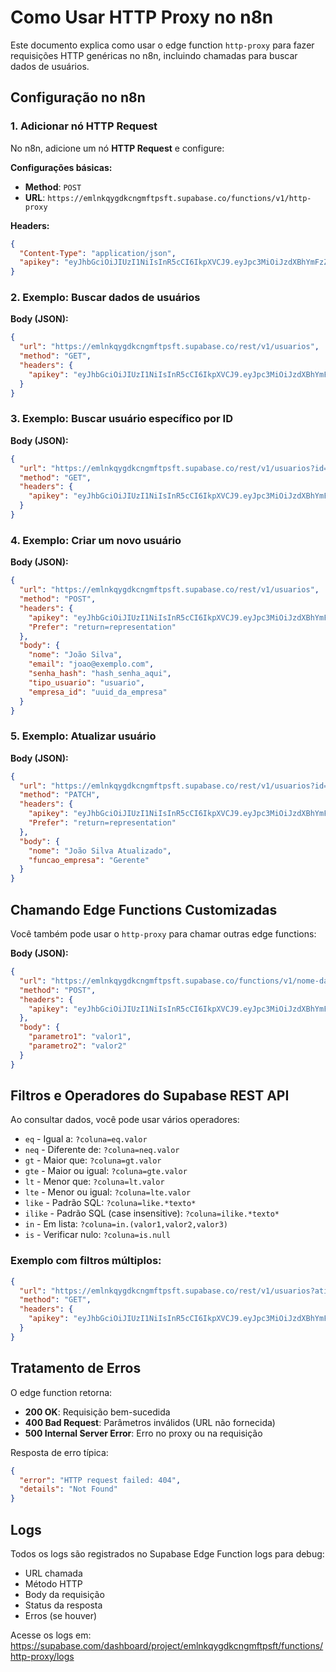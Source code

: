 # Como Usar HTTP Proxy no n8n

Este documento explica como usar o edge function `http-proxy` para fazer requisições HTTP genéricas no n8n, incluindo chamadas para buscar dados de usuários.

## Configuração no n8n

### 1. Adicionar nó HTTP Request

No n8n, adicione um nó **HTTP Request** e configure:

**Configurações básicas:**
- **Method**: `POST`
- **URL**: `https://emlnkqygdkcngmftpsft.supabase.co/functions/v1/http-proxy`

**Headers:**
```json
{
  "Content-Type": "application/json",
  "apikey": "eyJhbGciOiJIUzI1NiIsInR5cCI6IkpXVCJ9.eyJpc3MiOiJzdXBhYmFzZSIsInJlZiI6ImVtbG5rcXlnZGtjbmdtZnRwc2Z0Iiwicm9sZSI6ImFub24iLCJpYXQiOjE3NTYzMDc3MTksImV4cCI6MjA3MTg4MzcxOX0.rCi6bLl3-XaRUmSwUwvxF8GItTvJlhZyo8pLbPNcbMw"
}
```

### 2. Exemplo: Buscar dados de usuários

**Body (JSON):**
```json
{
  "url": "https://emlnkqygdkcngmftpsft.supabase.co/rest/v1/usuarios",
  "method": "GET",
  "headers": {
    "apikey": "eyJhbGciOiJIUzI1NiIsInR5cCI6IkpXVCJ9.eyJpc3MiOiJzdXBhYmFzZSIsInJlZiI6ImVtbG5rcXlnZGtjbmdtZnRwc2Z0Iiwicm9sZSI6ImFub24iLCJpYXQiOjE3NTYzMDc3MTksImV4cCI6MjA3MTg4MzcxOX0.rCi6bLl3-XaRUmSwUwvxF8GItTvJlhZyo8pLbPNcbMw"
  }
}
```

### 3. Exemplo: Buscar usuário específico por ID

**Body (JSON):**
```json
{
  "url": "https://emlnkqygdkcngmftpsft.supabase.co/rest/v1/usuarios?id=eq.UUID_DO_USUARIO",
  "method": "GET",
  "headers": {
    "apikey": "eyJhbGciOiJIUzI1NiIsInR5cCI6IkpXVCJ9.eyJpc3MiOiJzdXBhYmFzZSIsInJlZiI6ImVtbG5rcXlnZGtjbmdtZnRwc2Z0Iiwicm9sZSI6ImFub24iLCJpYXQiOjE3NTYzMDc3MTksImV4cCI6MjA3MTg4MzcxOX0.rCi6bLl3-XaRUmSwUwvxF8GItTvJlhZyo8pLbPNcbMw"
  }
}
```

### 4. Exemplo: Criar um novo usuário

**Body (JSON):**
```json
{
  "url": "https://emlnkqygdkcngmftpsft.supabase.co/rest/v1/usuarios",
  "method": "POST",
  "headers": {
    "apikey": "eyJhbGciOiJIUzI1NiIsInR5cCI6IkpXVCJ9.eyJpc3MiOiJzdXBhYmFzZSIsInJlZiI6ImVtbG5rcXlnZGtjbmdtZnRwc2Z0Iiwicm9sZSI6ImFub24iLCJpYXQiOjE3NTYzMDc3MTksImV4cCI6MjA3MTg4MzcxOX0.rCi6bLl3-XaRUmSwUwvxF8GItTvJlhZyo8pLbPNcbMw",
    "Prefer": "return=representation"
  },
  "body": {
    "nome": "João Silva",
    "email": "joao@exemplo.com",
    "senha_hash": "hash_senha_aqui",
    "tipo_usuario": "usuario",
    "empresa_id": "uuid_da_empresa"
  }
}
```

### 5. Exemplo: Atualizar usuário

**Body (JSON):**
```json
{
  "url": "https://emlnkqygdkcngmftpsft.supabase.co/rest/v1/usuarios?id=eq.UUID_DO_USUARIO",
  "method": "PATCH",
  "headers": {
    "apikey": "eyJhbGciOiJIUzI1NiIsInR5cCI6IkpXVCJ9.eyJpc3MiOiJzdXBhYmFzZSIsInJlZiI6ImVtbG5rcXlnZGtjbmdtZnRwc2Z0Iiwicm9sZSI6ImFub24iLCJpYXQiOjE3NTYzMDc3MTksImV4cCI6MjA3MTg4MzcxOX0.rCi6bLl3-XaRUmSwUwvxF8GItTvJlhZyo8pLbPNcbMw",
    "Prefer": "return=representation"
  },
  "body": {
    "nome": "João Silva Atualizado",
    "funcao_empresa": "Gerente"
  }
}
```

## Chamando Edge Functions Customizadas

Você também pode usar o `http-proxy` para chamar outras edge functions:

**Body (JSON):**
```json
{
  "url": "https://emlnkqygdkcngmftpsft.supabase.co/functions/v1/nome-da-funcao",
  "method": "POST",
  "headers": {
    "apikey": "eyJhbGciOiJIUzI1NiIsInR5cCI6IkpXVCJ9.eyJpc3MiOiJzdXBhYmFzZSIsInJlZiI6ImVtbG5rcXlnZGtjbmdtZnRwc2Z0Iiwicm9sZSI6ImFub24iLCJpYXQiOjE3NTYzMDc3MTksImV4cCI6MjA3MTg4MzcxOX0.rCi6bLl3-XaRUmSwUwvxF8GItTvJlhZyo8pLbPNcbMw"
  },
  "body": {
    "parametro1": "valor1",
    "parametro2": "valor2"
  }
}
```

## Filtros e Operadores do Supabase REST API

Ao consultar dados, você pode usar vários operadores:

- `eq` - Igual a: `?coluna=eq.valor`
- `neq` - Diferente de: `?coluna=neq.valor`
- `gt` - Maior que: `?coluna=gt.valor`
- `gte` - Maior ou igual: `?coluna=gte.valor`
- `lt` - Menor que: `?coluna=lt.valor`
- `lte` - Menor ou igual: `?coluna=lte.valor`
- `like` - Padrão SQL: `?coluna=like.*texto*`
- `ilike` - Padrão SQL (case insensitive): `?coluna=ilike.*texto*`
- `in` - Em lista: `?coluna=in.(valor1,valor2,valor3)`
- `is` - Verificar nulo: `?coluna=is.null`

### Exemplo com filtros múltiplos:

```json
{
  "url": "https://emlnkqygdkcngmftpsft.supabase.co/rest/v1/usuarios?ativo=eq.true&tipo_usuario=eq.usuario&select=id,nome,email",
  "method": "GET",
  "headers": {
    "apikey": "eyJhbGciOiJIUzI1NiIsInR5cCI6IkpXVCJ9.eyJpc3MiOiJzdXBhYmFzZSIsInJlZiI6ImVtbG5rcXlnZGtjbmdtZnRwc2Z0Iiwicm9sZSI6ImFub24iLCJpYXQiOjE3NTYzMDc3MTksImV4cCI6MjA3MTg4MzcxOX0.rCi6bLl3-XaRUmSwUwvxF8GItTvJlhZyo8pLbPNcbMw"
  }
}
```

## Tratamento de Erros

O edge function retorna:

- **200 OK**: Requisição bem-sucedida
- **400 Bad Request**: Parâmetros inválidos (URL não fornecida)
- **500 Internal Server Error**: Erro no proxy ou na requisição

Resposta de erro típica:
```json
{
  "error": "HTTP request failed: 404",
  "details": "Not Found"
}
```

## Logs

Todos os logs são registrados no Supabase Edge Function logs para debug:
- URL chamada
- Método HTTP
- Body da requisição
- Status da resposta
- Erros (se houver)

Acesse os logs em: https://supabase.com/dashboard/project/emlnkqygdkcngmftpsft/functions/http-proxy/logs
